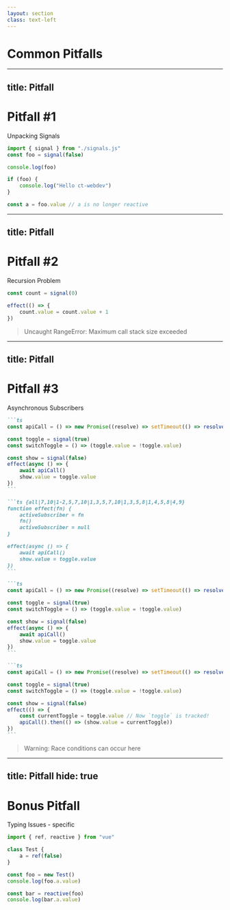 ```yaml
---
layout: section
class: text-left
---
```


# Common Pitfalls

<!--
_freely translated from_ common Pitfalls
-->

---
title: Pitfall
---

# Pitfall #1

Unpacking Signals

```js {monaco-run}
import { signal } from "./signals.js"
const foo = signal(false)

console.log(foo)

if (foo) {
    console.log("Hello ct-webdev")
}

const a = foo.value // a is no longer reactive
```

---
title: Pitfall
---

# Pitfall #2

Recursion Problem

```ts
const count = signal(0)

effect(() => {
    count.value = count.value + 1
})
```

<v-clicks>

> Uncaught RangeError: Maximum call stack size exceeded

</v-clicks>

<style>
blockquote {
    --uno: 'border-red border-l-4 color-red';
    font-family: var(--prism-font-family);
}
</style>

---
title: Pitfall
---

# Pitfall #3

Asynchronous Subscribers

````md magic-move {at:2}
```ts
const apiCall = () => new Promise((resolve) => setTimeout(() => resolve(), 5))

const toggle = signal(true)
const switchToggle = () => (toggle.value = !toggle.value)

const show = signal(false)
effect(async () => {
    await apiCall()
    show.value = toggle.value
})
```

```ts {all|7,10|1-2,5,7,10|1,3,5,7,10|1,3,5,8|1,4,5,8|4,9}
function effect(fn) {
    activeSubscriber = fn
    fn()
    activeSubscriber = null
}

effect(async () => {
    await apiCall()
    show.value = toggle.value
})
```

```ts
const apiCall = () => new Promise((resolve) => setTimeout(() => resolve(), 5))

const toggle = signal(true)
const switchToggle = () => (toggle.value = !toggle.value)

const show = signal(false)
effect(async () => {
    await apiCall()
    show.value = toggle.value
})
```

```ts
const apiCall = () => new Promise((resolve) => setTimeout(() => resolve(), 5))

const toggle = signal(true)
const switchToggle = () => (toggle.value = !toggle.value)

const show = signal(false)
effect(() => {
    const currentToggle = toggle.value // Now `toggle` is tracked!
    apiCall().then(() => (show.value = currentToggle))
})
```
````

<div class="relative mt-2">
  <Pitfall class="absolute" v-click="[1,2]" />
  <PitfallFixed v-click="11" />
</div>

<blockquote v-click="12" class="border-yellow! mt-2">
Warning: Race conditions can occur here
</blockquote>

---
title: Pitfall
hide: true
---

# Bonus Pitfall

Typing Issues - <logos-vue/> specific

```ts twoslash
import { ref, reactive } from "vue"

class Test {
    a = ref(false)
}

const foo = new Test()
console.log(foo.a.value)

const bar = reactive(foo)
console.log(bar.a.value)
```
